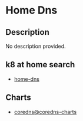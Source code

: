 # Home Dns

## Description

No description provided.

## k8 at home search

- [home-dns](https://nanne.dev/k8s-at-home-search/#/home-dns)

## Charts

- [coredns@coredns-charts](https://coredns.github.io/helm/)
